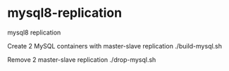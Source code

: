 # mysql8-replication
mysql8 replication

Create 2 MySQL containers with master-slave replication
./build-mysql.sh

Remove 2 master-slave replication
./drop-mysql.sh

